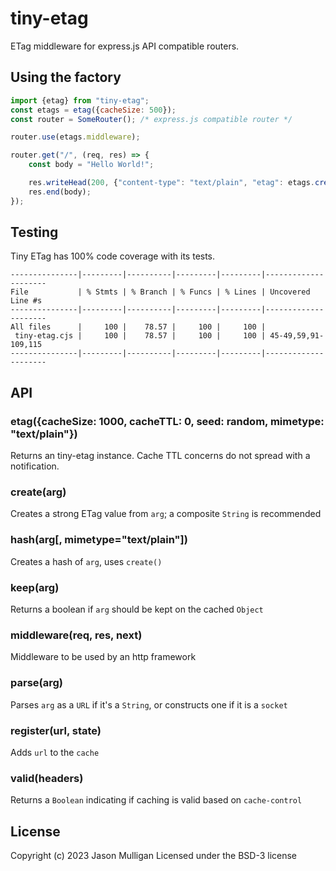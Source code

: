 # tiny-etag

ETag middleware for express.js API compatible routers.

## Using the factory

```javascript
import {etag} from "tiny-etag";
const etags = etag({cacheSize: 500});
const router = SomeRouter(); /* express.js compatible router */

router.use(etags.middleware);

router.get("/", (req, res) => {
    const body = "Hello World!";

    res.writeHead(200, {"content-type": "text/plain", "etag": etags.create(body)});
    res.end(body);
});
```

## Testing

Tiny ETag has 100% code coverage with its tests.

```console
---------------|---------|----------|---------|---------|---------------------
File           | % Stmts | % Branch | % Funcs | % Lines | Uncovered Line #s
---------------|---------|----------|---------|---------|---------------------
All files      |     100 |    78.57 |     100 |     100 |                    
 tiny-etag.cjs |     100 |    78.57 |     100 |     100 | 45-49,59,91-109,115
---------------|---------|----------|---------|---------|---------------------
```

## API

### etag({cacheSize: 1000, cacheTTL: 0, seed: random, mimetype: "text/plain"})
Returns an tiny-etag instance. Cache TTL concerns do not spread with a notification.

### create(arg)
Creates a strong ETag value from `arg`; a composite `String` is recommended

### hash(arg[, mimetype="text/plain"])
Creates a hash of `arg`, uses `create()`

### keep(arg)
Returns a boolean if `arg` should be kept on the cached `Object`

### middleware(req, res, next)
Middleware to be used by an http framework

### parse(arg)
Parses `arg` as a `URL` if it's a `String`, or constructs one if it is a `socket`

### register(url, state)
Adds `url` to the `cache`

### valid(headers)
Returns a `Boolean` indicating if caching is valid based on `cache-control`

## License
Copyright (c) 2023 Jason Mulligan
Licensed under the BSD-3 license
